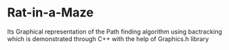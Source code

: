 # Rat-in-a-Maze
Its Graphical representation of the Path finding algorithm using bactracking which is demonstrated through C++ with the help of Graphics.h library

